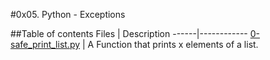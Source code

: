#0x05. Python - Exceptions

##Table of contents
Files | Description
------|------------
[0-safe_print_list.py](./0-safe_print_list.py) | A Function that prints x elements of a list.
